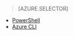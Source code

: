 > [AZURE.SELECTOR]
<!-- deleted by customization
- [Preview portal](virtual-networks-static-private-ip-classic-pportal)
-->
- [PowerShell](virtual-networks-static-private-ip-classic-ps)
- [Azure CLI](virtual-networks-static-private-ip-classic-cli)